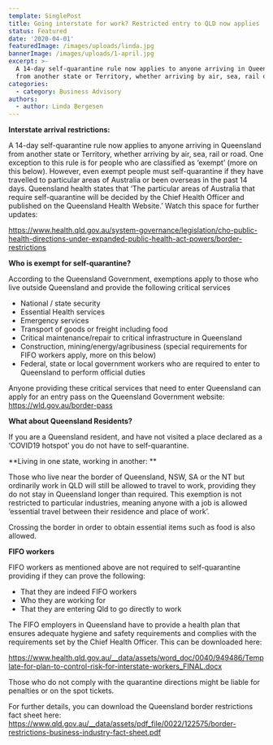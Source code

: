 ```yaml
---
template: SinglePost
title: Going interstate for work? Restricted entry to QLD now applies
status: Featured
date: '2020-04-01'
featuredImage: /images/uploads/linda.jpg
bannerImage: /images/uploads/1-april.jpg
excerpt: >-
  A 14-day self-quarantine rule now applies to anyone arriving in Queensland
  from another state or Territory, whether arriving by air, sea, rail or road. 
categories:
  - category: Business Advisory
authors:
  - author: Linda Bergesen
---
```

**Interstate arrival restrictions:** 

A 14-day self-quarantine rule now applies to anyone arriving in Queensland from another state or Territory, whether arriving by air, sea, rail or road. One exception to this rule is for people who are classified as ‘exempt’ (more on this below). However, even exempt people must self-quarantine if they have travelled to particular areas of Australia or been overseas in the past 14 days. Queensland health states that ‘The particular areas of Australia that require self-quarantine will be decided by the Chief Health Officer and published on the Queensland Health Website.’ Watch this space for further updates: 

[https://www.health.qld.gov.au/system-governance/legislation/cho-public-health-directions-under-expanded-public-health-act-powers/border-restrictions](https://www.health.qld.gov.au/system-governance/legislation/cho-public-health-directions-under-expanded-public-health-act-powers/border-restrictions)

**Who is exempt for self-quarantine?**

According to the Queensland Government, exemptions apply to those who live outside Queensland and provide the following critical services

* National / state security
* Essential Health services
* Emergency services
* Transport of goods or freight including food
* Critical maintenance/repair to critical infrastructure in Queensland
* Construction, mining/energy/agribusiness (special requirements for FIFO workers apply, more on this below)
* Federal, state or local government workers who are required to enter to Queensland to perform official duties

Anyone providing these critical services that need to enter Queensland can apply for an entry pass on the Queensland Government website: [https://wld.gov.au/border-pass](https://wld.gov.au/border-pass)



**What about Queensland Residents?**

If you are a Queensland resident, and have not visited a place declared as a ‘COVID19 hotspot’ you do not have to self-quarantine. 

**Living in one state, working in another:**

Those who live near the border of Queensland, NSW, SA or the NT but ordinarily work in QLD will still be allowed to travel to work, providing they do not stay in Queensland longer than required. This exemption is not restricted to particular industries, meaning anyone with a job is allowed ‘essential travel between their residence and place of work’. 

Crossing the border in order to obtain essential items such as food is also allowed. 

**FIFO workers**

FIFO workers as mentioned above are not required to self-quarantine providing if they can prove the following:

* That they are indeed FIFO workers
* Who they are working for
* That they are entering Qld to go directly to work

The FIFO employers in Queensland have to provide a health plan that ensures adequate hygiene and safety requirements and complies with the requirements set by the Chief Health Officer. This can be downloaded here:

[https://www.health.qld.gov.au/__data/assets/word_doc/0040/949486/Template-for-plan-to-control-risk-for-interstate-workers_FINAL.docx](https://www.health.qld.gov.au/__data/assets/word_doc/0040/949486/Template-for-plan-to-control-risk-for-interstate-workers_FINAL.docx)

Those who do not comply with the quarantine directions might be liable for penalties or on the spot tickets.

For further details, you can download the Queensland border restrictions fact sheet here: [https://www.qld.gov.au/__data/assets/pdf_file/0022/122575/border-restrictions-business-industry-fact-sheet.pdf](https://www.qld.gov.au/__data/assets/pdf_file/0022/122575/border-restrictions-business-industry-fact-sheet.pdf)
